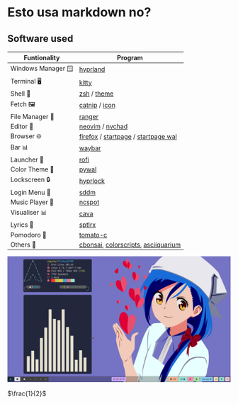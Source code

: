 # Esto usa markdown no?

## Software used

| Funtionality         | Program    |
|----------------------|------------|
| Windows Manager 🪟| [hyprland](https://github.com/hyprwm/Hyprland)  |
| Terminal 🖥️       | [kitty](https://github.com/kovidgoyal/kitty)        |
| Shell 🐚          | [zsh](https://github.com/ohmyzsh/ohmyzsh/wiki/Installing-ZSH) / [theme](https://github.com/romkatv/powerlevel10k) |
| Fetch 🖼️          | [catnip](https://github.com/iinsertNameHere/catnip) / [icon](https://www.pixiv.net/en/artworks/102563034) |
| File Manager 📁   | [ranger](https://github.com/ranger/ranger)      |
| Editor 📝         | [neovim](https://github.com/neovim/neovim) / [nvchad](https://github.com/NvChad/NvChad)     |
| Browser 🌐        | [firefox](https://github.com/topics/firefox-browser) / [startpage](https://github.com/Nainish-Rai/aesthetic-startpage) / [startpage wal](https://www.pixiv.net/en/artworks/115813778)|
| Bar 📊            | [waybar](https://github.com/Alexays/Waybar)      |
| Launcher 🚀       | [rofi](https://github.com/davatorium/rofi)          |
| Color Theme 🎨    | [pywal](https://github.com/dylanaraps/pywal) |
| Lockscreen 🔒     | [hyprlock](https://github.com/hyprwm/hyprlock)  |
| Login Menu 🚪     | [sddm](https://github.com/sddm/sddm)          |
| Music Player 🎵   | [ncspot](https://github.com/hrkfdn/ncspot)      |
| Visualiser 📊     | [cava](https://github.com/karlstav/cava)          |
| Lyrics 🎤         | [sptlrx](https://github.com/raitonoberu/sptlrx)      |
| Pomodoro 🍅       | [tomato-c](https://github.com/gabrielzschmitz/Tomato.C)      |
| Others 🌱         | [cbonsai](https://github.com/mhzawadi/homebrew-cbonsai), [colorscripts](https://github.com/stark/Color-Scripts), [asciiquarium](https://github.com/cmatsuoka/asciiquarium) |



![Alt text](https://raw.githubusercontent.com/AlguienSasaki/new-dots/main/screenshots/1.png  "Optional title")

$\frac{1}{2}$
